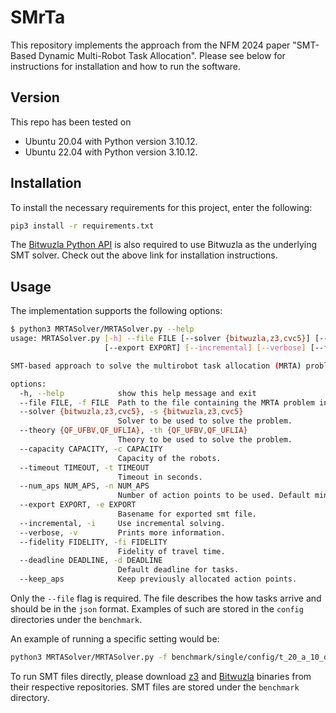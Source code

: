 # SMrTa

This repository implements the approach from the NFM 2024 paper "SMT-Based Dynamic Multi-Robot Task Allocation". Please see below for instructions for installation and how to run the software.

## Version

This repo has been tested on

- Ubuntu 20.04 with Python version 3.10.12.
- Ubuntu 22.04 with Python version 3.10.12.

## Installation

To install the necessary requirements for this project, enter the following:

```bash
pip3 install -r requirements.txt
```

The [Bitwuzla Python API](https://bitwuzla.github.io/docs/install.html) is also required to use Bitwuzla as the underlying SMT solver. Check out the above link for installation instructions.

## Usage

The implementation supports the following options:

```bash
$ python3 MRTASolver/MRTASolver.py --help
usage: MRTASolver.py [-h] --file FILE [--solver {bitwuzla,z3,cvc5}] [--theory {QF_UFBV,QF_UFLIA}] [--capacity CAPACITY] [--timeout TIMEOUT] [--num_aps NUM_APS]
                     [--export EXPORT] [--incremental] [--verbose] [--fidelity FIDELITY] [--deadline DEADLINE] [--keep_aps]

SMT-based approach to solve the multirobot task allocation (MRTA) problem.

options:
  -h, --help            show this help message and exit
  --file FILE, -f FILE  Path to the file containing the MRTA problem instance.
  --solver {bitwuzla,z3,cvc5}, -s {bitwuzla,z3,cvc5}
                        Solver to be used to solve the problem.
  --theory {QF_UFBV,QF_UFLIA}, -th {QF_UFBV,QF_UFLIA}
                        Theory to be used to solve the problem.
  --capacity CAPACITY, -c CAPACITY
                        Capacity of the robots.
  --timeout TIMEOUT, -t TIMEOUT
                        Timeout in seconds.
  --num_aps NUM_APS, -n NUM_APS
                        Number of action points to be used. Default minimum possible used.
  --export EXPORT, -e EXPORT
                        Basename for exported smt file.
  --incremental, -i     Use incremental solving.
  --verbose, -v         Prints more information.
  --fidelity FIDELITY, -fi FIDELITY
                        Fidelity of travel time.
  --deadline DEADLINE, -d DEADLINE
                        Default deadline for tasks.
  --keep_aps            Keep previously allocated action points.
```

Only the `--file` flag is required. The file describes the how tasks arrive and should be in the `json` format. Examples of such are stored in the `config` directories under the `benchmark`.

An example of running a specific setting would be:

```bash
python3 MRTASolver/MRTASolver.py -f benchmark/single/config/t_20_a_10_d_5-0.json
```

To run SMT files directly, please download [z3](https://github.com/Z3Prover/z3) and [Bitwuzla](https://github.com/bitwuzla/bitwuzla) binaries from their respective repositories. SMT files are stored under the `benchmark` directory.

